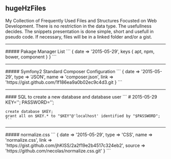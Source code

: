 ## hugeHzFiles
My Collection of Frequently Used Files and Structures Focusted on Web Development. There is no restriction in the data type. The usefullness decides. The snippets presentation is done simple, short and usefull in pseudo code. If necessary, files will be in a linked folder and/or a gist.

<hr>
##### Pakage Manager List
  ```
  {
    date => '2015-05-29',
    keys {
      apt,
      npm,
      bower,
      component
    }
  }
  ```
<hr>
##### Symfony2 Standard Composer Configuration
  ```
  {
    date => '2015-05-29',
    type => 'JSON',
    name => 'composer.json',
    link => 'https://gist.github.com/1f186ea9a0b02ec9c4d3.git
  }
  ```

<hr>
#### SQL to create a new database and database user 
    ```
    # 2015-05-29
    KEY='';
    PASSWORD='';
    
    create database $KEY;
    grant all on $KEY.* to "$KEY"@'localhost' identified by "$PASSWORD";
    ```

<hr>
##### normalize.css
  ```
  {
    date => '2015-05-29',
    type => 'CSS',
    name => 'normalize.css',
    link => 'https://gist.github.com/jhKISS/2a2f19e2b4517c324eb2',
    source => 'https://github.com/necolas/normalize.css.git'
  }
  ```
